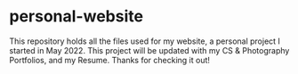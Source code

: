 # personal-website

This repository holds all the files used for my website, a personal project I started in May 2022. This project will be updated with my CS & Photography Portfolios, and my Resume. Thanks for checking it out! 
